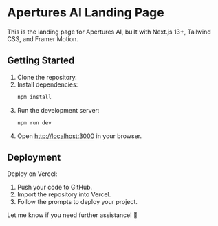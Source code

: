 # Apertures AI Landing Page

This is the landing page for Apertures AI, built with Next.js 13+, Tailwind CSS, and Framer Motion.

## Getting Started

1. Clone the repository.
2. Install dependencies:
   ```bash
   npm install
   ```
3. Run the development server:
   ```bash
   npm run dev
   ```
4. Open [http://localhost:3000](http://localhost:3000) in your browser.

## Deployment

Deploy on Vercel:

1. Push your code to GitHub.
2. Import the repository into Vercel.
3. Follow the prompts to deploy your project.

Let me know if you need further assistance! 🚀
